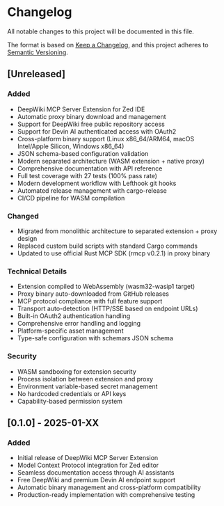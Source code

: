 # Changelog

All notable changes to this project will be documented in this file.

The format is based on [Keep a Changelog](https://keepachangelog.com/en/1.0.0/),
and this project adheres to [Semantic Versioning](https://semver.org/spec/v2.0.0.html).

## [Unreleased]

### Added
- DeepWiki MCP Server Extension for Zed IDE
- Automatic proxy binary download and management
- Support for DeepWiki free public repository access
- Support for Devin AI authenticated access with OAuth2
- Cross-platform binary support (Linux x86_64/ARM64, macOS Intel/Apple Silicon, Windows x86_64)
- JSON schema-based configuration validation
- Modern separated architecture (WASM extension + native proxy)
- Comprehensive documentation with API reference
- Full test coverage with 27 tests (100% pass rate)
- Modern development workflow with Lefthook git hooks
- Automated release management with cargo-release
- CI/CD pipeline for WASM compilation

### Changed
- Migrated from monolithic architecture to separated extension + proxy design
- Replaced custom build scripts with standard Cargo commands
- Updated to use official Rust MCP SDK (rmcp v0.2.1) in proxy binary

### Technical Details
- Extension compiled to WebAssembly (wasm32-wasip1 target)
- Proxy binary auto-downloaded from GitHub releases
- MCP protocol compliance with full feature support
- Transport auto-detection (HTTP/SSE based on endpoint URLs)
- Built-in OAuth2 authentication handling
- Comprehensive error handling and logging
- Platform-specific asset management
- Type-safe configuration with schemars JSON schema

### Security
- WASM sandboxing for extension security
- Process isolation between extension and proxy
- Environment variable-based secret management
- No hardcoded credentials or API keys
- Capability-based permission system

## [0.1.0] - 2025-01-XX

### Added
- Initial release of DeepWiki MCP Server Extension
- Model Context Protocol integration for Zed editor
- Seamless documentation access through AI assistants
- Free DeepWiki and premium Devin AI endpoint support
- Automatic binary management and cross-platform compatibility
- Production-ready implementation with comprehensive testing